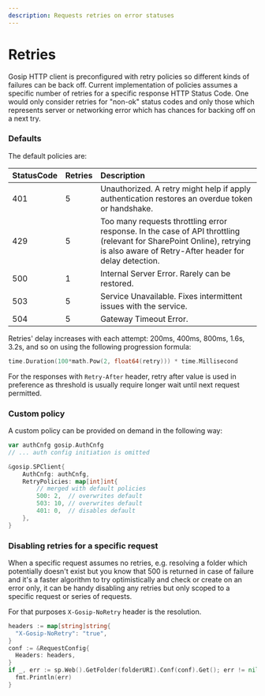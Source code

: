 ```yaml
---
description: Requests retries on error statuses
---
```


# Retries

Gosip HTTP client is preconfigured with retry policies so different kinds of failures can be back off. Current implementation of policies assumes a specific number of retries for a specific response HTTP Status Code. One would only consider retries for "non-ok" status codes and only those which represents server or networking error which has chances for backing off on a next try.

### Defaults

The default policies are:

| StatusCode | Retries | Description |
| :--- | :--- | :--- |
| 401 | 5 | Unauthorized. A retry might help if apply authentication restores an overdue token or handshake. |
| 429 | 5 | Too many requests throttling error response. In the case of API throttling \(relevant for SharePoint Online\), retrying is also aware of Retry-After header for delay detection. |
| 500 | 1 | Internal Server Error. Rarely can be restored. |
| 503 | 5 | Service Unavailable. Fixes intermittent issues with the service. |
| 504 | 5 | Gateway Timeout Error. |

Retries' delay increases with each attempt: 200ms, 400ms, 800ms, 1.6s, 3.2s, and so on using the following progression formula:

```go
time.Duration(100*math.Pow(2, float64(retry))) * time.Millisecond
```

For the responses with `Retry-After` header, retry after value is used in preference as threshold is usually require longer wait until next request permitted.

### Custom policy

A custom policy can be provided on demand in the following way:

```go
var authCnfg gosip.AuthCnfg
// ... auth config initiation is omitted

&gosip.SPClient{
	AuthCnfg: authCnfg,
	RetryPolicies: map[int]int{
		// merged with default policies
		500: 2,  // overwrites default
		503: 10, // overwrites default
		401: 0,  // disables default
	},
}
```

### Disabling retries for a specific request

When a specific request assumes no retries, e.g. resolving a folder which potentially doesn't exist but you know that 500 is returned in case of failure and it's a faster algorithm to try optimistically and check or create on an error only, it can be handy disabling any retries but only scoped to a specific request or series of requests. 

For that purposes `X-Gosip-NoRetry` header is the resolution.

```go
headers := map[string]string{
  "X-Gosip-NoRetry": "true",
}
conf := &RequestConfig{
  Headers: headers,
}
if _, err := sp.Web().GetFolder(folderURI).Conf(conf).Get(); err != nil {
  fmt.Println(err)
}
```

